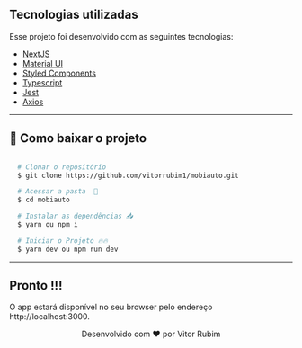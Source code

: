 ## Tecnologias utilizadas

Esse projeto foi desenvolvido com as seguintes tecnologias:

- [NextJS](https://nextjs.org/)
- [Material UI](https://mui.com/core/)
- [Styled Components](https://styled-components.com/)
- [Typescript](https://www.typescriptlang.org/)
- [Jest](https://jestjs.io/pt-BR/)
- [Axios](https://github.com/axios/axios)

---

## 📁 Como baixar o projeto

```bash

  # Clonar o repositório
  $ git clone https://github.com/vitorrubim1/mobiauto.git

  # Acessar a pasta  💪
  $ cd mobiauto

  # Instalar as dependências 📥
  $ yarn ou npm i

  # Iniciar o Projeto 🔥🔥
  $ yarn dev ou npm run dev
```
---

## Pronto !!!
O app estará disponível no seu browser pelo endereço http://localhost:3000.

<p align="center"> Desenvolvido com ❤️ por Vitor Rubim </p>
